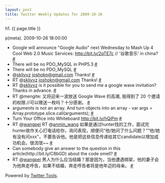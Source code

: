 ```yaml
---
layout: post
title: Twitter Weekly Updates for 2009-10-26
---
```


h1. {{ page.title }} 

p(meta). 2009-10-26 18:00:00

<ul class="aktt_tweet_digest">
	<li>Google will announce &quot;Google Audio&quot; next Wednesday to Mash Up 4 Cool Web 2.0 Music Services: <a href="http://bit.ly/2qTE7c" rel="nofollow">http://bit.ly/2qTE7c</a> // ‘谷歌音乐‘ in china? <a href="http://twitter.com/Joshua_C/statuses/5160868495">#</a></li>
	<li>There will be no PDO_MySQL in PHP5.3 <a href="http://twitter.com/Joshua_C/statuses/5138923041">#</a></li>
	<li>There will be no PDO_MySQL <a href="http://twitter.com/Joshua_C/statuses/5138361963">#</a></li>
	<li>@<a href="http://twitter.com/sklivvz">sklivvz</a> <a href="mailto:joshokn@gmail.com">joshokn@gmail.com</a> Thanks! <a href="http://twitter.com/Joshua_C/statuses/5119114371">#</a></li>
	<li>RT @<a href="http://twitter.com/sklivvz">sklivvz</a> <a href="mailto:joshokn@gmail.com">joshokn@gmail.com</a> Thanks! <a href="http://twitter.com/Joshua_C/statuses/5119103417">#</a></li>
	<li>RT @<a href="http://twitter.com/sklivvz">sklivvz</a> is it possible for you to send me a google wave invitation? Thanks in advance. <a href="http://twitter.com/Joshua_C/statuses/5118745631">#</a></li>
	<li>RT @mengite: 又将迎来一波放送 Google Wave 的高潮, 我得到了 20 个邀请的权限.//可以赠送一枚吗？十分感谢。 <a href="http://twitter.com/Joshua_C/statuses/5118443615">#</a></li>
	<li>arguments is not an array. And turn objects into an array - var args = Array.prototype.slice.call(arguments); <a href="http://twitter.com/Joshua_C/statuses/5113968257">#</a></li>
	<li>Turn Your Office into Whiteboard  <a href="http://bit.ly/hQiPm" rel="nofollow">http://bit.ly/hQiPm</a> <a href="http://twitter.com/Joshua_C/statuses/5085198549">#</a></li>
	<li>RT @<a href="http://twitter.com/wangpei">wangpei</a> RT @<a href="http://twitter.com/anmin_wang">anmin_wang</a> 如果是通过hunter找的工作，面试完hunter故作关心打电话给你，询问表现，顺便问“他/她问了什么问题？”“他/她有没有问xxx&quot;，不要告诉他。他是把这些信息传递给其它candidate以增加成功机会。很流氓~~ <a href="http://twitter.com/Joshua_C/statuses/5084740441">#</a></li>
	<li>Can somebody give an answer to the question in this article(http://bit.ly/C8bGD) about the code smell? <a href="http://twitter.com/Joshua_C/statuses/5069970853">#</a></li>
	<li>RT @<a href="http://twitter.com/wangpei">wangpei</a> 男人为什么应当结婚？那是因为，当他遭遇绑架，他的妻子会为他奔走呼告，如果不结婚，奔走呼告者将是他年迈的母亲。 <a href="http://twitter.com/Joshua_C/statuses/5064726515">#</a></li>
</ul>
<p class="aktt_credit">Powered by <a href="http://alexking.org/projects/wordpress">Twitter Tools</a>.</p>